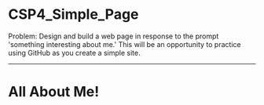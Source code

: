# CSP4_Simple_Page
Problem: Design and build a web page in response to the prompt 'something interesting about me.' This will be an opportunity to practice using GitHub as you create a simple site.
<hr>
<h1>All About Me!</h1>

